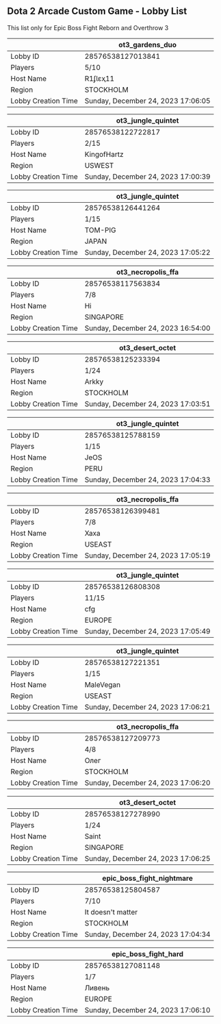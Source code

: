 ## Dota 2 Arcade Custom Game - Lobby List

This list only for Epic Boss Fight Reborn and Overthrow 3

|  | ot3_gardens_duo |
| ------ | ------ |
| Lobby ID | 28576538127013841 |
| Players | 5/10 |
| Host Name | R1ʄƖɛҳ11 |
| Region | STOCKHOLM |
| Lobby Creation Time | Sunday, December 24, 2023 17:06:05 |


|  | ot3_jungle_quintet |
| ------ | ------ |
| Lobby ID | 28576538122722817 |
| Players | 2/15 |
| Host Name | KingofHartz |
| Region | USWEST |
| Lobby Creation Time | Sunday, December 24, 2023 17:00:39 |


|  | ot3_jungle_quintet |
| ------ | ------ |
| Lobby ID | 28576538126441264 |
| Players | 1/15 |
| Host Name | TOM-PIG |
| Region | JAPAN |
| Lobby Creation Time | Sunday, December 24, 2023 17:05:22 |


|  | ot3_necropolis_ffa |
| ------ | ------ |
| Lobby ID | 28576538117563834 |
| Players | 7/8 |
| Host Name | Hi |
| Region | SINGAPORE |
| Lobby Creation Time | Sunday, December 24, 2023 16:54:00 |


|  | ot3_desert_octet |
| ------ | ------ |
| Lobby ID | 28576538125233394 |
| Players | 1/24 |
| Host Name | Arkky |
| Region | STOCKHOLM |
| Lobby Creation Time | Sunday, December 24, 2023 17:03:51 |


|  | ot3_jungle_quintet |
| ------ | ------ |
| Lobby ID | 28576538125788159 |
| Players | 1/15 |
| Host Name | JeOS |
| Region | PERU |
| Lobby Creation Time | Sunday, December 24, 2023 17:04:33 |


|  | ot3_necropolis_ffa |
| ------ | ------ |
| Lobby ID | 28576538126399481 |
| Players | 7/8 |
| Host Name | Xaxa |
| Region | USEAST |
| Lobby Creation Time | Sunday, December 24, 2023 17:05:19 |


|  | ot3_jungle_quintet |
| ------ | ------ |
| Lobby ID | 28576538126808308 |
| Players | 11/15 |
| Host Name | cfg |
| Region | EUROPE |
| Lobby Creation Time | Sunday, December 24, 2023 17:05:49 |


|  | ot3_jungle_quintet |
| ------ | ------ |
| Lobby ID | 28576538127221351 |
| Players | 1/15 |
| Host Name | MaleVegan |
| Region | USEAST |
| Lobby Creation Time | Sunday, December 24, 2023 17:06:21 |


|  | ot3_necropolis_ffa |
| ------ | ------ |
| Lobby ID | 28576538127209773 |
| Players | 4/8 |
| Host Name | Олег |
| Region | STOCKHOLM |
| Lobby Creation Time | Sunday, December 24, 2023 17:06:20 |


|  | ot3_desert_octet |
| ------ | ------ |
| Lobby ID | 28576538127278990 |
| Players | 1/24 |
| Host Name | Saint |
| Region | SINGAPORE |
| Lobby Creation Time | Sunday, December 24, 2023 17:06:25 |


|  | epic_boss_fight_nightmare |
| ------ | ------ |
| Lobby ID | 28576538125804587 |
| Players | 7/10 |
| Host Name | It doesn't matter |
| Region | STOCKHOLM |
| Lobby Creation Time | Sunday, December 24, 2023 17:04:34 |


|  | epic_boss_fight_hard |
| ------ | ------ |
| Lobby ID | 28576538127081148 |
| Players | 1/7 |
| Host Name | Ливень |
| Region | EUROPE |
| Lobby Creation Time | Sunday, December 24, 2023 17:06:10 |


